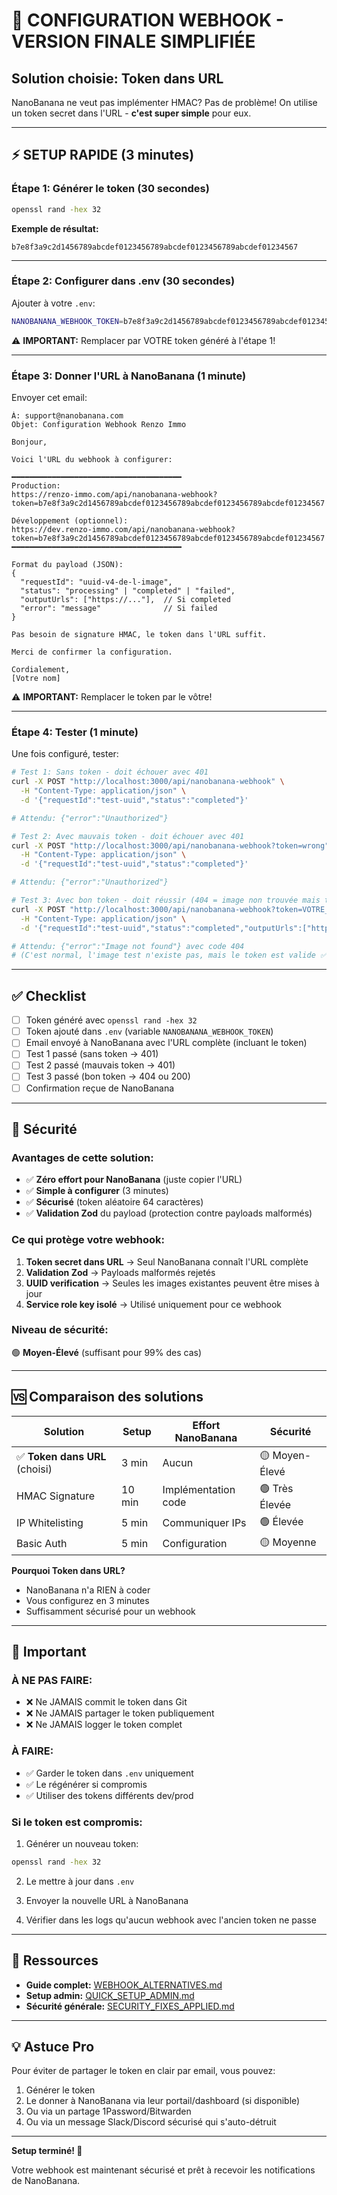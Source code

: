 # 🚀 CONFIGURATION WEBHOOK - VERSION FINALE SIMPLIFIÉE

## Solution choisie: Token dans URL

NanoBanana ne veut pas implémenter HMAC? Pas de problème!
On utilise un token secret dans l'URL - **c'est super simple** pour eux.

---

## ⚡ SETUP RAPIDE (3 minutes)

### Étape 1: Générer le token (30 secondes)

```bash
openssl rand -hex 32
```

**Exemple de résultat:**
```
b7e8f3a9c2d1456789abcdef0123456789abcdef0123456789abcdef01234567
```

---

### Étape 2: Configurer dans .env (30 secondes)

Ajouter à votre `.env`:

```bash
NANOBANANA_WEBHOOK_TOKEN=b7e8f3a9c2d1456789abcdef0123456789abcdef0123456789abcdef01234567
```

⚠️ **IMPORTANT:** Remplacer par VOTRE token généré à l'étape 1!

---

### Étape 3: Donner l'URL à NanoBanana (1 minute)

Envoyer cet email:

```
À: support@nanobanana.com
Objet: Configuration Webhook Renzo Immo

Bonjour,

Voici l'URL du webhook à configurer:

━━━━━━━━━━━━━━━━━━━━━━━━━━━━━━━━━━━━━━
Production:
https://renzo-immo.com/api/nanobanana-webhook?token=b7e8f3a9c2d1456789abcdef0123456789abcdef0123456789abcdef01234567

Développement (optionnel):
https://dev.renzo-immo.com/api/nanobanana-webhook?token=b7e8f3a9c2d1456789abcdef0123456789abcdef0123456789abcdef01234567
━━━━━━━━━━━━━━━━━━━━━━━━━━━━━━━━━━━━━━

Format du payload (JSON):
{
  "requestId": "uuid-v4-de-l-image",
  "status": "processing" | "completed" | "failed",
  "outputUrls": ["https://..."],  // Si completed
  "error": "message"              // Si failed
}

Pas besoin de signature HMAC, le token dans l'URL suffit.

Merci de confirmer la configuration.

Cordialement,
[Votre nom]
```

⚠️ **IMPORTANT:** Remplacer le token par le vôtre!

---

### Étape 4: Tester (1 minute)

Une fois configuré, tester:

```bash
# Test 1: Sans token - doit échouer avec 401
curl -X POST "http://localhost:3000/api/nanobanana-webhook" \
  -H "Content-Type: application/json" \
  -d '{"requestId":"test-uuid","status":"completed"}'

# Attendu: {"error":"Unauthorized"}

# Test 2: Avec mauvais token - doit échouer avec 401
curl -X POST "http://localhost:3000/api/nanobanana-webhook?token=wrong" \
  -H "Content-Type: application/json" \
  -d '{"requestId":"test-uuid","status":"completed"}'

# Attendu: {"error":"Unauthorized"}

# Test 3: Avec bon token - doit réussir (404 = image non trouvée mais token OK)
curl -X POST "http://localhost:3000/api/nanobanana-webhook?token=VOTRE_TOKEN" \
  -H "Content-Type: application/json" \
  -d '{"requestId":"test-uuid","status":"completed","outputUrls":["https://example.com/test.jpg"]}'

# Attendu: {"error":"Image not found"} avec code 404
# (C'est normal, l'image test n'existe pas, mais le token est valide ✅)
```

---

## ✅ Checklist

- [ ] Token généré avec `openssl rand -hex 32`
- [ ] Token ajouté dans `.env` (variable `NANOBANANA_WEBHOOK_TOKEN`)
- [ ] Email envoyé à NanoBanana avec l'URL complète (incluant le token)
- [ ] Test 1 passé (sans token → 401)
- [ ] Test 2 passé (mauvais token → 401)
- [ ] Test 3 passé (bon token → 404 ou 200)
- [ ] Confirmation reçue de NanoBanana

---

## 🔐 Sécurité

### Avantages de cette solution:
- ✅ **Zéro effort pour NanoBanana** (juste copier l'URL)
- ✅ **Simple à configurer** (3 minutes)
- ✅ **Sécurisé** (token aléatoire 64 caractères)
- ✅ **Validation Zod** du payload (protection contre payloads malformés)

### Ce qui protège votre webhook:
1. **Token secret dans URL** → Seul NanoBanana connaît l'URL complète
2. **Validation Zod** → Payloads malformés rejetés
3. **UUID verification** → Seules les images existantes peuvent être mises à jour
4. **Service role key isolé** → Utilisé uniquement pour ce webhook

### Niveau de sécurité:
🟢 **Moyen-Élevé** (suffisant pour 99% des cas)

---

## 🆚 Comparaison des solutions

| Solution | Setup | Effort NanoBanana | Sécurité |
|----------|-------|-------------------|----------|
| ✅ **Token dans URL** (choisi) | 3 min | Aucun | 🟡 Moyen-Élevé |
| HMAC Signature | 10 min | Implémentation code | 🟢 Très Élevée |
| IP Whitelisting | 5 min | Communiquer IPs | 🟢 Élevée |
| Basic Auth | 5 min | Configuration | 🟡 Moyenne |

**Pourquoi Token dans URL?**
- NanoBanana n'a RIEN à coder
- Vous configurez en 3 minutes
- Suffisamment sécurisé pour un webhook

---

## 🚨 Important

### À NE PAS FAIRE:
- ❌ Ne JAMAIS commit le token dans Git
- ❌ Ne JAMAIS partager le token publiquement
- ❌ Ne JAMAIS logger le token complet

### À FAIRE:
- ✅ Garder le token dans `.env` uniquement
- ✅ Le régénérer si compromis
- ✅ Utiliser des tokens différents dev/prod

### Si le token est compromis:

1. Générer un nouveau token:
```bash
openssl rand -hex 32
```

2. Le mettre à jour dans `.env`

3. Envoyer la nouvelle URL à NanoBanana

4. Vérifier dans les logs qu'aucun webhook avec l'ancien token ne passe

---

## 📖 Ressources

- **Guide complet:** [WEBHOOK_ALTERNATIVES.md](WEBHOOK_ALTERNATIVES.md)
- **Setup admin:** [QUICK_SETUP_ADMIN.md](QUICK_SETUP_ADMIN.md)
- **Sécurité générale:** [SECURITY_FIXES_APPLIED.md](SECURITY_FIXES_APPLIED.md)

---

## 💡 Astuce Pro

Pour éviter de partager le token en clair par email, vous pouvez:

1. Générer le token
2. Le donner à NanoBanana via leur portail/dashboard (si disponible)
3. Ou via un partage 1Password/Bitwarden
4. Ou via un message Slack/Discord sécurisé qui s'auto-détruit

---

**Setup terminé! 🎉**

Votre webhook est maintenant sécurisé et prêt à recevoir les notifications de NanoBanana.
